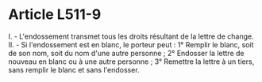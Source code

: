# Article L511-9

I. - L'endossement transmet tous les droits résultant de la lettre de change.   II. - Si l'endossement est en blanc, le porteur peut :   1° Remplir le blanc, soit de son nom, soit du nom d'une autre personne ;   2° Endosser la lettre de nouveau en blanc ou à une autre personne ;   3° Remettre la lettre à un tiers, sans remplir le blanc et sans l'endosser.